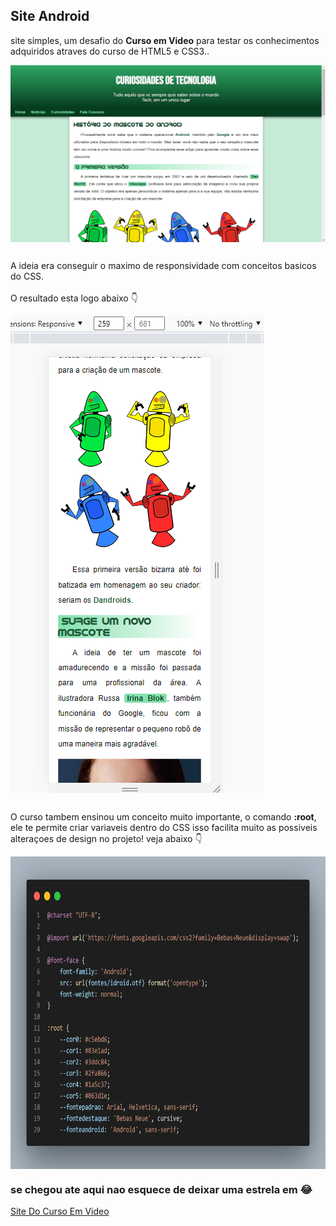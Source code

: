 ## Site Android
site simples, um desafio do <strong>Curso em Video</strong> para testar os conhecimentos adquiridos atraves do curso de HTML5 e CSS3..

<img align="center" alt="site android" src="https://github.com/caiosouza25/Desafio-Curso-em-video/blob/main/desafio10/Imagens-REDME/site%20pc.png?raw=true">

##
   A ideia era conseguir o maximo de responsividade com conceitos basicos do CSS.<br><br>
   O resultado esta logo abaixo :point_down:
   
   <img align="center" alt="site android no smartphone" src="https://github.com/caiosouza25/Desafio-Curso-em-video/blob/main/desafio10/Imagens-REDME/sitecel.png?raw=true">
   
##
  O curso tambem ensinou um conceito muito importante, o comando <strong>:root</strong>, ele te permite criar variaveis dentro do CSS
  isso facilita muito as possiveis alteraçoes de design no projeto! veja abaixo :point_down:
  
  
  <img align="center" alt="comando :root" height="500px" width="650px" src="https://github.com/caiosouza25/Desafio-Curso-em-video/blob/main/desafio10/Imagens-REDME/paleta%20de%20cores.png?raw=true">
  
  
  ### se chegou ate aqui nao esquece de deixar uma estrela em  😂
  
  <a href="https://www.cursoemvideo.com" target="_blank">Site Do Curso Em Video</a>
